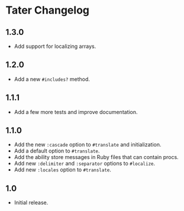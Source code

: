 # Tater Changelog

## 1.3.0

- Add support for localizing arrays.


## 1.2.0

- Add a new `#includes?` method.


## 1.1.1

- Add a few more tests and improve documentation.


## 1.1.0

- Add the new `:cascade` option to `#translate` and initialization.
- Add a default option to `#translate`.
- Add the ability store messages in Ruby files that can contain procs.
- Add new `:delimiter` and `:separator` options to `#localize`.
- Add new `:locales` option to `#translate`.


## 1.0

- Initial release.
